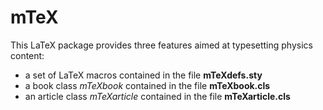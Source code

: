 # mTeX

This LaTeX package provides three features aimed at typesetting physics content:  

- a set of LaTeX macros contained in the file **mTeXdefs.sty**
- a book class *mTeXbook* contained in the file **mTeXbook.cls**
- an article class *mTeXarticle* contained in the file **mTeXarticle.cls**
